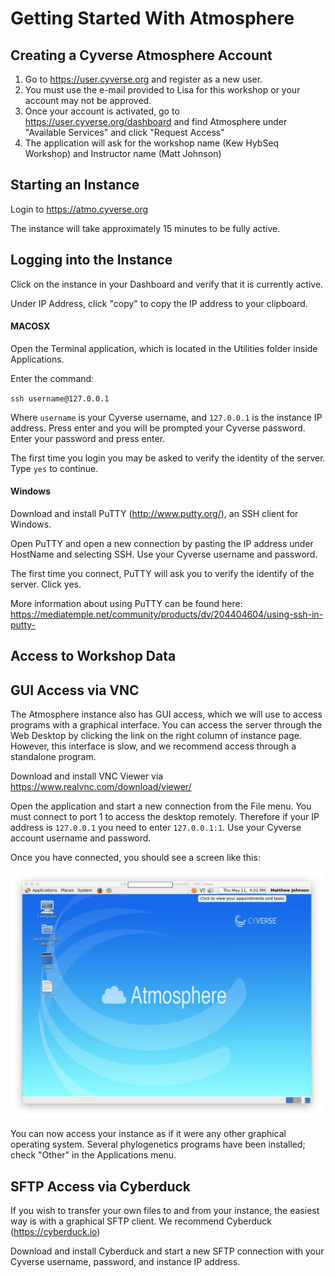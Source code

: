 # Getting Started With Atmosphere 

## Creating a Cyverse Atmosphere Account

1. Go to https://user.cyverse.org and register as a new user.
2. You must use the e-mail provided to Lisa for this workshop or your account may not be approved.
3. Once your account is activated, go to https://user.cyverse.org/dashboard and find Atmosphere under "Available Services" and click "Request Access"
4. The application will ask for the workshop name (Kew HybSeq Workshop) and Instructor name (Matt Johnson)

## Starting an Instance

Login to https://atmo.cyverse.org

The instance will take approximately 15 minutes to be fully active.


## Logging into the Instance

Click on the instance in your Dashboard and verify that it is currently active. 

Under IP Address, click "copy" to copy the IP address to your clipboard.

#### MACOSX

Open the Terminal application, which is located in the Utilities folder inside Applications.

Enter the command:

`ssh username@127.0.0.1`

Where `username` is your Cyverse username, and `127.0.0.1` is the instance IP address. Press enter and you will be prompted your Cyverse password. Enter your password and press enter.

The first time you login you may be asked to verify the identity of the server. Type `yes` to continue.


#### Windows

Download and install PuTTY (http://www.putty.org/), an SSH client for Windows. 

Open PuTTY and open a new connection by pasting the IP address under HostName and selecting SSH. Use your Cyverse username and password.

The first time you connect, PuTTY will ask you to verify the identify of the server. Click yes.

More information about using PuTTY can be found here: https://mediatemple.net/community/products/dv/204404604/using-ssh-in-putty-


## Access to Workshop Data

## GUI Access via VNC

The Atmosphere instance also has GUI access, which we will use to access programs with a graphical interface. You can access the server through the Web Desktop by clicking the link on the right column of instance page. However, this interface is slow, and we recommend access through a standalone program. 

Download and install VNC Viewer via https://www.realvnc.com/download/viewer/

Open the application and start a new connection from the File menu. You must connect to port 1 to access the desktop remotely. Therefore if your IP address is `127.0.0.1` you need to enter `127.0.0.1:1`. Use your Cyverse account username and password. 

Once you have connected, you should see a screen like this:

<img src=images/vnc_desktop.png width="500">

You can now access your instance as if it were any other graphical operating system. Several phylogenetics programs have been installed; check "Other" in the Applications menu.


## SFTP Access via Cyberduck

If you wish to transfer your own files to and from your instance, the easiest way is with a graphical SFTP client. We recommend Cyberduck (https://cyberduck.io)

Download and install Cyberduck and start a new SFTP connection with your Cyverse username, password, and instance IP address. 


